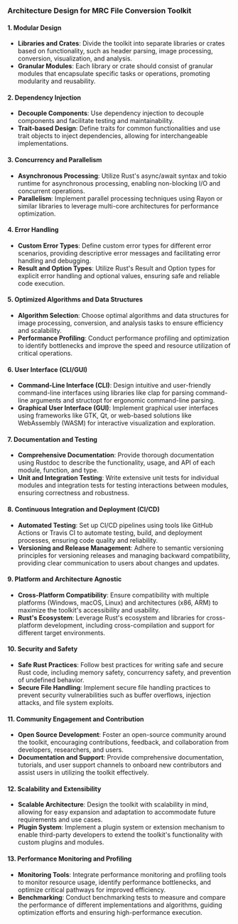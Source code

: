 ### Architecture Design for MRC File Conversion Toolkit

#### 1. **Modular Design**

   - **Libraries and Crates**: Divide the toolkit into separate libraries or crates based on functionality, such as header parsing, image processing, conversion, visualization, and analysis.
   - **Granular Modules**: Each library or crate should consist of granular modules that encapsulate specific tasks or operations, promoting modularity and reusability.

#### 2. **Dependency Injection**

   - **Decouple Components**: Use dependency injection to decouple components and facilitate testing and maintainability.
   - **Trait-based Design**: Define traits for common functionalities and use trait objects to inject dependencies, allowing for interchangeable implementations.

#### 3. **Concurrency and Parallelism**

   - **Asynchronous Processing**: Utilize Rust's async/await syntax and tokio runtime for asynchronous processing, enabling non-blocking I/O and concurrent operations.
   - **Parallelism**: Implement parallel processing techniques using Rayon or similar libraries to leverage multi-core architectures for performance optimization.

#### 4. **Error Handling**

   - **Custom Error Types**: Define custom error types for different error scenarios, providing descriptive error messages and facilitating error handling and debugging.
   - **Result and Option Types**: Utilize Rust's Result and Option types for explicit error handling and optional values, ensuring safe and reliable code execution.

#### 5. **Optimized Algorithms and Data Structures**

   - **Algorithm Selection**: Choose optimal algorithms and data structures for image processing, conversion, and analysis tasks to ensure efficiency and scalability.
   - **Performance Profiling**: Conduct performance profiling and optimization to identify bottlenecks and improve the speed and resource utilization of critical operations.

#### 6. **User Interface (CLI/GUI)**

   - **Command-Line Interface (CLI)**: Design intuitive and user-friendly command-line interfaces using libraries like clap for parsing command-line arguments and structopt for ergonomic command-line parsing.
   - **Graphical User Interface (GUI)**: Implement graphical user interfaces using frameworks like GTK, Qt, or web-based solutions like WebAssembly (WASM) for interactive visualization and exploration.

#### 7. **Documentation and Testing**

   - **Comprehensive Documentation**: Provide thorough documentation using Rustdoc to describe the functionality, usage, and API of each module, function, and type.
   - **Unit and Integration Testing**: Write extensive unit tests for individual modules and integration tests for testing interactions between modules, ensuring correctness and robustness.

#### 8. **Continuous Integration and Deployment (CI/CD)**

   - **Automated Testing**: Set up CI/CD pipelines using tools like GitHub Actions or Travis CI to automate testing, build, and deployment processes, ensuring code quality and reliability.
   - **Versioning and Release Management**: Adhere to semantic versioning principles for versioning releases and managing backward compatibility, providing clear communication to users about changes and updates.

#### 9. **Platform and Architecture Agnostic**

   - **Cross-Platform Compatibility**: Ensure compatibility with multiple platforms (Windows, macOS, Linux) and architectures (x86, ARM) to maximize the toolkit's accessibility and usability.
   - **Rust's Ecosystem**: Leverage Rust's ecosystem and libraries for cross-platform development, including cross-compilation and support for different target environments.

#### 10. **Security and Safety**

   - **Safe Rust Practices**: Follow best practices for writing safe and secure Rust code, including memory safety, concurrency safety, and prevention of undefined behavior.
   - **Secure File Handling**: Implement secure file handling practices to prevent security vulnerabilities such as buffer overflows, injection attacks, and file system exploits.

#### 11. **Community Engagement and Contribution**

   - **Open Source Development**: Foster an open-source community around the toolkit, encouraging contributions, feedback, and collaboration from developers, researchers, and users.
   - **Documentation and Support**: Provide comprehensive documentation, tutorials, and user support channels to onboard new contributors and assist users in utilizing the toolkit effectively.

#### 12. **Scalability and Extensibility**

   - **Scalable Architecture**: Design the toolkit with scalability in mind, allowing for easy expansion and adaptation to accommodate future requirements and use cases.
   - **Plugin System**: Implement a plugin system or extension mechanism to enable third-party developers to extend the toolkit's functionality with custom plugins and modules.

#### 13. **Performance Monitoring and Profiling**

   - **Monitoring Tools**: Integrate performance monitoring and profiling tools to monitor resource usage, identify performance bottlenecks, and optimize critical pathways for improved efficiency.
   - **Benchmarking**: Conduct benchmarking tests to measure and compare the performance of different implementations and algorithms, guiding optimization efforts and ensuring high-performance execution.